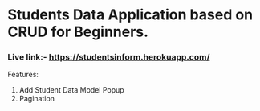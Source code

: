 # Students Data Application based on CRUD for Beginners.
### Live link:- https://studentsinform.herokuapp.com/

Features:
1) Add Student Data Model Popup
2) Pagination

